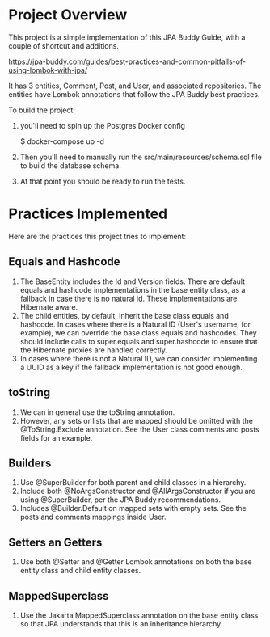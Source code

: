 # Project Overview

This project is a simple implementation of this JPA Buddy Guide, with a couple of shortcut and additions.

https://jpa-buddy.com/guides/best-practices-and-common-pitfalls-of-using-lombok-with-jpa/

It has 3 entities, Comment, Post, and User, and associated repositories. The entities have Lombok annotations that follow the JPA Buddy best practices.

To build the project:

1. you'll need to spin up the Postgres Docker config

    $ docker-compose up -d

2. Then you'll need to manually run the src/main/resources/schema.sql file to build the database schema.

3. At that point you should be ready to run the tests.

# Practices Implemented

Here are the practices this project tries to implement:

## Equals and Hashcode

1. The BaseEntity includes the Id and Version fields. There are default equals and hashcode implementations in the base entity class, as a fallback in case there is no natural id. These implementations are Hibernate aware.
2. The child entities, by default, inherit the base class equals and hashcode. In cases where there is a Natural ID (User's username, for example), we can override the base class equals and hashcodes. They should include calls to super.equals and super.hashcode to ensure that the Hibernate proxies are handled correctly.
3. In cases where there is not a Natural ID, we can consider implementing a UUID as a key if the fallback implementation is not good enough.

## toString

1. We can in general use the toString annotation. 
2. However, any sets or lists that are mapped should be omitted with the @ToString.Exclude annotation. See the User class comments and posts fields for an example.

## Builders

1. Use @SuperBuilder for both parent and child classes in a hierarchy.
2. Include both @NoArgsConstructor and @AllArgsConstructor if you are using @SuperBuilder, per the JPA Buddy recommendations.
3. Includes @Builder.Default on mapped sets with empty sets. See the posts and comments mappings inside User.

## Setters an Getters

1. Use both @Setter and @Getter Lombok annotations on both the base entity class and child entity classes.

## MappedSuperclass

1. Use the Jakarta MappedSuperclass annotation on the base entity class so that JPA understands that this is an inheritance hierarchy.


